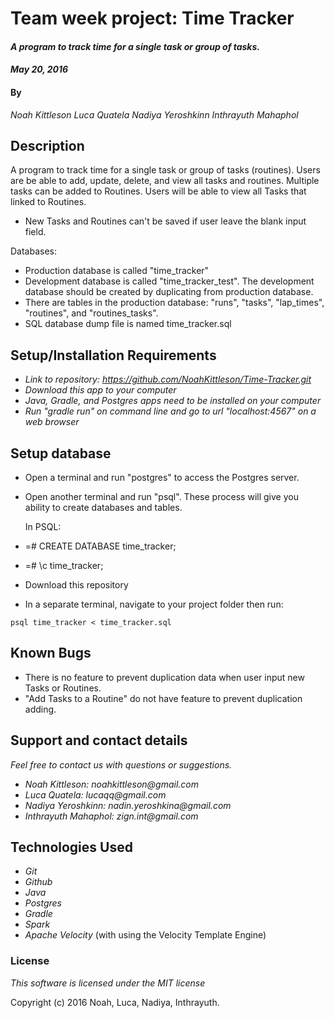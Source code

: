 # Team week project: Time Tracker

#### _A program to track time for a single task or group of tasks._
#### _May 20, 2016_

#### By
_Noah Kittleson_
_Luca Quatela_
_Nadiya Yeroshkinn_
_Inthrayuth Mahaphol_

## Description

A program to track time for a single task or group of tasks (routines). Users are be able to add, update, delete, and view all tasks and routines. Multiple tasks can be added to Routines.
Users will be able to view all Tasks that linked to Routines.

* New Tasks and Routines can't be saved if user leave the blank input field.

Databases:
* Production database is called "time_tracker"
* Development database is called "time_tracker_test". The development database should be created by duplicating from production database.
* There are tables in the production database: "runs", "tasks", "lap_times", "routines", and "routines_tasks".
* SQL database dump file is named time_tracker.sql

## Setup/Installation Requirements

* _Link to repository: https://github.com/NoahKittleson/Time-Tracker.git_
* _Download this app to your computer_
* _Java, Gradle, and Postgres apps need to be installed on your computer_
* _Run "gradle run" on command line and go to url "localhost:4567" on a web browser_

## Setup database

* Open a terminal and run "postgres" to access the Postgres server.
* Open another terminal and run "psql". These process will give you ability to create databases and tables.

  In PSQL:
*  =# CREATE DATABASE time_tracker;
*  =# \c time_tracker;

* Download this repository
* In a separate terminal, navigate to your project folder then run:

`psql time_tracker < time_tracker.sql`


## Known Bugs

* There is no feature to prevent duplication data when user input new Tasks or Routines.
* "Add Tasks to a Routine" do not have feature to prevent duplication adding.

## Support and contact details

_Feel free to contact us with questions or suggestions._
* _Noah Kittleson: noahkittleson@gmail.com_
* _Luca Quatela: lucaqq@gmail.com_
* _Nadiya Yeroshkinn: nadin.yeroshkina@gmail.com_
* _Inthrayuth Mahaphol: zign.int@gmail.com_

## Technologies Used

* _Git_
* _Github_
* _Java_
* _Postgres_
* _Gradle_
* _Spark_
* _Apache Velocity_ (with using the Velocity Template Engine)

### License

*This software is licensed under the MIT license*

Copyright (c) 2016 Noah, Luca, Nadiya, Inthrayuth.
